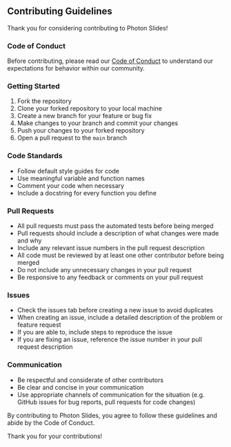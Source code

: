 ## Contributing Guidelines

Thank you for considering contributing to Photon Slides! 

### Code of Conduct
Before contributing, please read our [Code of Conduct](https://github.com/itsmarsss/Photon-Slides/blob/main/CODE_OF_CONDUCT.md) to understand our expectations for behavior within our community.

### Getting Started

1. Fork the repository
2. Clone your forked repository to your local machine
3. Create a new branch for your feature or bug fix
4. Make changes to your branch and commit your changes
5. Push your changes to your forked repository
6. Open a pull request to the `main` branch

### Code Standards

- Follow default style guides for code
- Use meaningful variable and function names
- Comment your code when necessary
- Include a docstring for every function you define

### Pull Requests

- All pull requests must pass the automated tests before being merged
- Pull requests should include a description of what changes were made and why
- Include any relevant issue numbers in the pull request description
- All code must be reviewed by at least one other contributor before being merged
- Do not include any unnecessary changes in your pull request
- Be responsive to any feedback or comments on your pull request

### Issues

- Check the issues tab before creating a new issue to avoid duplicates
- When creating an issue, include a detailed description of the problem or feature request
- If you are able to, include steps to reproduce the issue
- If you are fixing an issue, reference the issue number in your pull request description

### Communication

- Be respectful and considerate of other contributors
- Be clear and concise in your communication
- Use appropriate channels of communication for the situation (e.g. GitHub issues for bug reports, pull requests for code changes)

By contributing to Photon Slides, you agree to follow these guidelines and abide by the Code of Conduct.

Thank you for your contributions!
